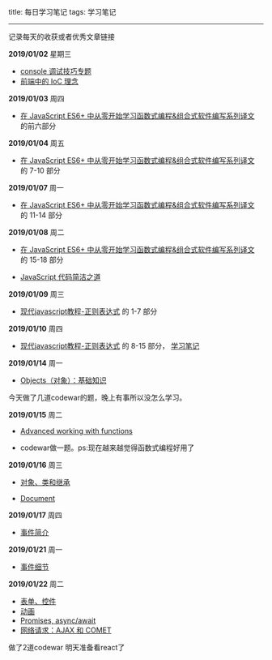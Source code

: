 title: 每日学习笔记
tags: 学习笔记

---

记录每天的收获或者优秀文章链接

<!-- more -->

**2019/01/02** 星期三

- [console 调试技巧专题](https://juejin.im/post/5c0ee12551882545e24ef291)
- [前端中的 IoC 理念](https://juejin.im/post/5c2c47dcf265da616d544a53)

**2019/01/03** 周四

- [在 JavaScript ES6+ 中从零开始学习函数式编程&组合式软件编写系列译文](https://juejin.im/post/5a0275406fb9a04506710bbc) 的前六部分

**2019/01/04** 周五

- [在 JavaScript ES6+ 中从零开始学习函数式编程&组合式软件编写系列译文](https://juejin.im/post/5a0275406fb9a04506710bbc) 的 7-10 部分

**2019/01/07** 周一

- [在 JavaScript ES6+ 中从零开始学习函数式编程&组合式软件编写系列译文](https://juejin.im/post/5a0275406fb9a04506710bbc) 的 11-14 部分

**2019/01/08** 周二

- [在 JavaScript ES6+ 中从零开始学习函数式编程&组合式软件编写系列译文](https://juejin.im/post/5a0275406fb9a04506710bbc) 的 15-18 部分

- [JavaScript 代码简洁之道](https://juejin.im/post/5c24b7a851882509a76875e8)

**2019/01/09** 周三

- [现代javascript教程-正则表达式](https://zh.javascript.info/regular-expressions) 的 1-7 部分

**2019/01/10** 周四

- [现代javascript教程-正则表达式](https://zh.javascript.info/regular-expressions) 的 8-15 部分，
  [学习笔记](https://blog.chenkeyi.com/blog/regexp-study/)

**2019/01/14** 周一

- [Objects（对象）：基础知识](https://zh.javascript.info/object-basics)

今天做了几道codewar的题，晚上有事所以没怎么学习。

**2019/01/15** 周二

- [Advanced working with functions](https://zh.javascript.info/advanced-functions)

- codewar做一题。ps:现在越来越觉得函数式编程好用了

**2019/01/16** 周三

- [对象、类和继承](https://zh.javascript.info/object-oriented-programming)

- [Document](https://zh.javascript.info/document)

**2019/01/17** 周四

- [事件简介](https://zh.javascript.info/events)

**2019/01/21** 周一

- [事件细节](https://zh.javascript.info/event-details)

**2019/01/22** 周二

- [表单、控件](https://zh.javascript.info/forms-controls)
- [动画](https://zh.javascript.info/animation)
- [Promises, async/await](https://zh.javascript.info/async)
- [网络请求：AJAX 和 COMET](https://zh.javascript.info/xmlhttprequest)

做了2道codewar 明天准备看react了